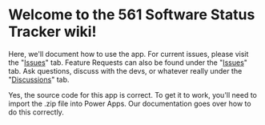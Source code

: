 # Welcome to the 561 Software Status Tracker wiki!

Here, we'll document how to use the app. For current issues, please visit the "[Issues](https://github.com/thackmaster/561softwarestatustracker/issues/)" tab. Feature Requests can also be found under the "[Issues](https://github.com/thackmaster/561softwarestatustracker/issues/)" tab. Ask questions, discuss with the devs, or whatever really under the "[Discussions](https://github.com/thackmaster/561softwarestatustracker/discussions/)" tab.

Yes, the source code for this app is correct. To get it to work, you'll need to import the .zip file into Power Apps. Our documentation goes over how to do this correctly.